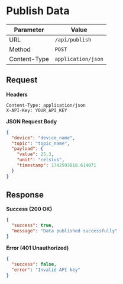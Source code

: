 # Publish Data

| Parameter | Value |
|-----------|-------|
| URL | `/api/publish` |
| Method | `POST` |
| Content-Type | `application/json` |

## Request

**Headers**
```
Content-Type: application/json
X-API-Key: YOUR_API_KEY
```

**JSON Request Body**
```json
{
  "device": "device_name",
  "topic": "topic_name",
  "payload": {
    "value": 25.3,
    "unit": "celsius",
    "timestamp": 1742593818.614071
  }
}
```

## Response

**Success (200 OK)**
```json
{
  "success": true,
  "message": "Data published successfully"
}
```

**Error (401 Unauthorized)**
```json
{
  "success": false,
  "error": "Invalid API key"
}
```
